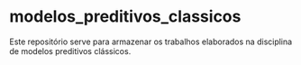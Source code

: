 # modelos_preditivos_classicos
Este repositório serve para armazenar os trabalhos elaborados na disciplina de modelos preditivos clássicos.
